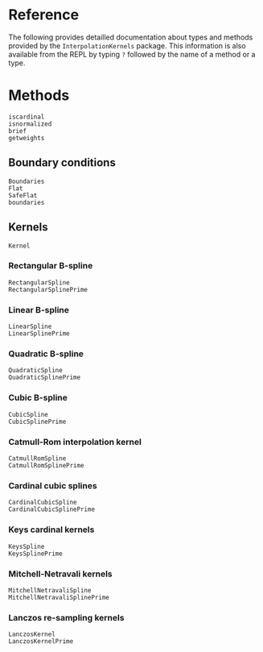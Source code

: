 # Reference

The following provides detailled documentation about types and methods provided
by the `InterpolationKernels` package.  This information is also available from
the REPL by typing `?` followed by the name of a method or a type.

# Methods

```@docs
iscardinal
isnormalized
brief
getweights
```

## Boundary conditions

```@docs
Boundaries
Flat
SafeFlat
boundaries
```

## Kernels

```@docs
Kernel
```

### Rectangular B-spline

```@docs
RectangularSpline
RectangularSplinePrime
```

### Linear B-spline

```@docs
LinearSpline
LinearSplinePrime
```

### Quadratic B-spline

```@docs
QuadraticSpline
QuadraticSplinePrime
```

### Cubic B-spline

```@docs
CubicSpline
CubicSplinePrime
```

### Catmull-Rom interpolation kernel

```@docs
CatmullRomSpline
CatmullRomSplinePrime
```

### Cardinal cubic splines

```@docs
CardinalCubicSpline
CardinalCubicSplinePrime
```

### Keys cardinal kernels

```@docs
KeysSpline
KeysSplinePrime
```

### Mitchell-Netravali kernels

```@docs
MitchellNetravaliSpline
MitchellNetravaliSplinePrime
```

### Lanczos re-sampling kernels

```@docs
LanczosKernel
LanczosKernelPrime
```
